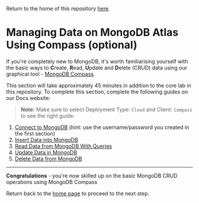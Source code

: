 Return to the home of this repository [here](../readme.md).

# Managing Data on MongoDB Atlas Using Compass (optional)
If you're completely new to MongoDB, it's worth familiarising yourself with the basic ways to **C**reate, **R**ead, **U**pdate and **D**elete (CRUD) data using our graphical tool - [MongoDB Compass](https://www.mongodb.com/products/compass). 

This section will take approximately 45 minutes in addition to the core lab in this repository. To complete this section, complete the following guides on our Docs website:

> **Note:** Make sure to select Deployment Type: `Cloud` and Client: `Compass` to see the right guide:
1. [Connect to MongoDB](https://docs.mongodb.com/guides/server/drivers) (hint: use the username/password you created in the first section)
2. [Insert Data into MongoDB](https://docs.mongodb.com/guides/server/insert/)
3. [Read Data from MongoDB With Queries](https://docs.mongodb.com/guides/server/read_queries/)
4. [Update Data in MongoDB](https://docs.mongodb.com/guides/server/update/)
5. [Delete Data from MongoDB](https://docs.mongodb.com/guides/server/delete/)

---
**Congratulations** - you're now skilled up on the basic MongoDB CRUD operations using MongoDB Compass

Return back to the [home page](../readme.md) to proceed to the next step.
